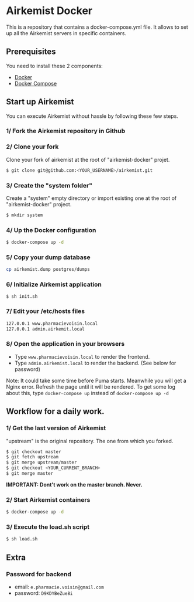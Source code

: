 # Airkemist Docker

This is a repository that contains a docker-compose.yml file. It allows to set up  all the Airkemist servers in specific containers.

## Prerequisites

You need to install these 2 components:
* [Docker](https://docs.docker.com/compose/install/)
* [Docker Compose](https://docs.docker.com/compose/install/)

## Start up Airkemist

You can execute Airkemist without hassle by following  these few steps.

### 1/ Fork the Airkemist repository in Github

### 2/ Clone your fork

Clone your fork of airkemist at the root of "airkemist-docker" projet.

```sh
$ git clone git@github.com:<YOUR_USERNAME>/airkemist.git
```

### 3/ Create the "system folder"

Create a "system" empty directory or import existing one at the root of "airkemist-docker" project.

```sh
$ mkdir system
```

### 4/ Up the Docker configuration

```sh
$ docker-compose up -d
```

### 5/ Copy your dump database

```sh
cp airkemist.dump postgres/dumps
```

### 6/ Initialize Airkemist application

```
$ sh init.sh
```

### 7/ Edit your /etc/hosts files

```sh
127.0.0.1 www.pharmacievoisin.local
127.0.0.1 admin.airkemit.local
```

### 8/ Open the application in your browsers

* Type `www.pharmacievoisin.local` to render the frontend.
* Type `admin.airkemist.local` to render the backend. (See below for password)

Note: It could take some time before Puma starts. Meanwhile you will get a Nginx error. Refresh the page until it will be rendered. 
To get some log about this, type `docker-compose up` instead of `docker-compose up -d`

## Workflow for a daily work.

### 1/ Get the last version of Airkemist

"upstream" is the original repository. The one from which you forked.

```sh
$ git checkout master
$ git fetch upstream
$ git merge upstream/master
$ git checkout <YOUR_CURRENT_BRANCH>
$ git merge master
```

**IMPORTANT: Dont't work on the master branch. Never.**

### 2/ Start Airkemist containers

```sh
$ docker-compose up -d
```

### 3/ Execute the load.sh script

```sh
$ sh load.sh
```


## Extra

### Password for backend

* email: `e.pharmacie.voisin@gmail.com`
* password: `D9KDYBeZue8i`
